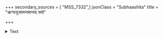 +++
secondary_sources = [ "MSS_7332",]
jsonClass = "Subhaashita"
title = "ऋग्यजुःसामनामानस् त्रयो"

+++

<details><summary>Text</summary>

ऋग्यजुःसामनामानस् त्रयो वेदास् त्रयी स्मृता।  
उभौ लोकाववाप्नोति त्रय्यां तिष्ठन् यथाविधि॥
</details>

